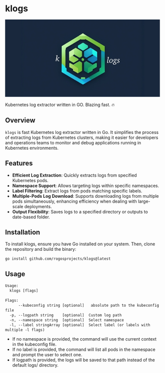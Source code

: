 # klogs

![Project Logo](/assets/logo-extended.jpeg)

Kubernetes log extractor written in GO. Blazing fast. 🔥

## Overview

`klogs` is fast Kubernetes log extractor written in Go. It simplifies the process of extracting logs from Kubernetes clusters, making it easier for developers and operations teams to monitor and debug applications running in Kubernetes environments.

## Features

- **Efficient Log Extraction**: Quickly extracts logs from specified Kubernetes pods.
- **Namespace Support**: Allows targeting logs within specific namespaces.
- **Label Filtering**: Extract logs from pods matching specific labels.
- **Multiple-Pods Log Download**: Supports downloading logs from multiple pods simultaneously, enhancing efficiency when dealing with large-scale deployments.
- **Output Flexibility**: Saves logs to a specified directory or outputs to date-based folder.

## Installation

To install klogs, ensure you have Go installed on your system. Then, clone the repository and build the binary:

```
go install github.com/rogosprojects/klogs@latest
```

## Usage

```
Usage:
  klogs [flags]

Flags:
      --kubeconfig string [optional]   absolute path to the kubeconfig file
  -p, --logpath string    [optional]  Custom log path
  -n, --namespace string  [optional]  Select namespace
  -l, --label stringArray [optional]  Select label (or labels with multiple -l flags)
````

* If no namespace is provided, the command will use the current context in the kubeconfig file.
* If no label is provided, the command will list all pods in the namespace and prompt the user to select one.
* If logpath is provided, the logs will be saved to that path instead of the default logs/ directory.
